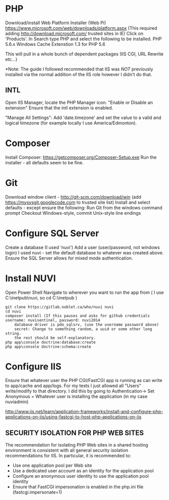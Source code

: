 PHP
===================
Download/install Web Platform Installer (Web Pi) https://www.microsoft.com/web/downloads/platform.aspx
(This required adding http://download.microsoft.com/ trusted sites in IE)
Click on 'Products'. 
In Search type PHP and select the following to be installed.
PHP 5.6.x 
    Windows Cache Extenstion 1.3 for PHP 5.6

This will pull in a whole bunch of dependent packages (IIS CGI, URL Rewrite etc...)

*Note: The guide I followed recommended that IIS was *NOT* previously installed via the normal addition of the IIS role however I didn't do that. 

INTL
----
Open IIS Manager, locate the PHP Manager icon.
"Enable or Disable an extension"
Ensure that the intl extension is enabled.

"Manage All Settings":
Add 'date.timezone' and set the value to a valid and logical timezone (for example locally I use America/Edmonton).

Composer
===================

Install Composer:
https://getcomposer.org/Composer-Setup.exe
Run the installer - all defaults seem to be fine.

Git
===================
Download window client - http://git-scm.com/download/win (add https://mysysgit.googlecode.com to trusted site list)
Install and select defaults - except ensure the following:
    Run Git from the windows command prompt
    Checkout Windows-style, commit Unix-style line endings

Configure SQL Server
===================
Create a database (I used 'nuvi')
Add a user (user/password, not windows login) I used nuvi - set the default database to whatever was created above.
Ensure the SQL Server allows for mixed mode authentication.

Install NUVI
===================
Open Power Shell
Navigate to wherever you want to run the app from ( I use C:\inetpub\nuvi, so cd C:\inetpub )

```
git clone https://gitlab.noblet.ca/who/nuvi nuvi
cd nuvi
composer install (If this pauses and asks for github credentials username: nuvisentinel, password: nuvi2014
    database driver is pdo_sqlsrv, (use the username password above)
    secret: Change to something random, a uuid or some other long string.
    the rest should be self-explanatory. 
php app\console doctrine:database:create
php app\console doctrine:schema:create
```

Configure IIS
===================
Ensure that whatever user the PHP CGI/FastCGI app is running as can write to app/cache and app/logs. For my tests I just allowed all "Users" write/modify to that directory.
I did this by going to Authentication-> Set Anonymous = Whatever user is installing the application (in my case nuviadmin)

http://www.iis.net/learn/application-frameworks/install-and-configure-php-applications-on-iis/using-fastcgi-to-host-php-applications-on-iis

SECURITY ISOLATION FOR PHP WEB SITES
------------------------------------

The recommendation for isolating PHP Web sites in a shared hosting environment is consistent with all general security isolation recommendations for IIS. In particular, it is recommended to:

* Use one application pool per Web site
* Use a dedicated user account as an identity for the application pool
* Configure an anonymous user identity to use the application pool identity
* Ensure that FastCGI impersonation is enabled in the php.ini file (fastcgi.impersonate=1)
